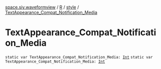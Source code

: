 [space.siy.waveformview](../../index.md) / [R](../index.md) / [style](index.md) / [TextAppearance_Compat_Notification_Media](./-text-appearance_-compat_-notification_-media.md)

# TextAppearance_Compat_Notification_Media

`static var TextAppearance_Compat_Notification_Media: `[`Int`](https://kotlinlang.org/api/latest/jvm/stdlib/kotlin/-int/index.html)
`static var TextAppearance_Compat_Notification_Media: `[`Int`](https://kotlinlang.org/api/latest/jvm/stdlib/kotlin/-int/index.html)